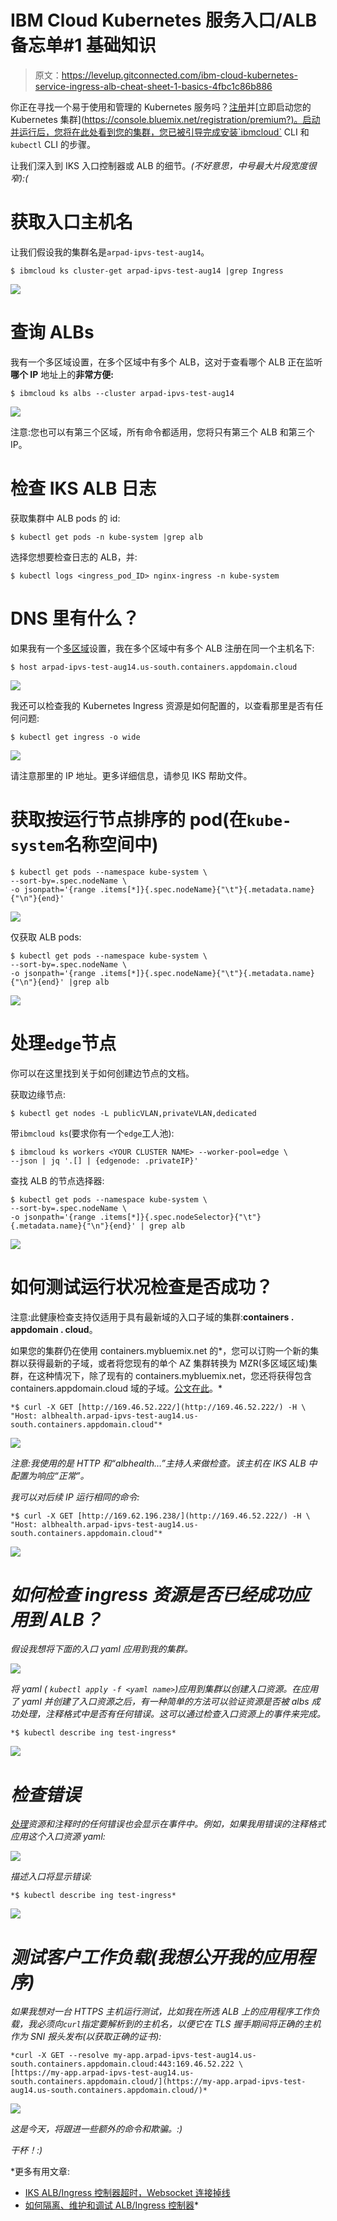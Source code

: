 # IBM Cloud Kubernetes 服务入口/ALB 备忘单#1 基础知识

> 原文：<https://levelup.gitconnected.com/ibm-cloud-kubernetes-service-ingress-alb-cheat-sheet-1-basics-4fbc1c86b886>

你正在寻找一个易于使用和管理的 Kubernetes 服务吗？[注册](https://console.bluemix.net/registration/premium?)并[立即启动您的 Kubernetes 集群](https://console.bluemix.net/registration/premium?)。启动并运行后，您将在此处看到您的集群，您已被引导完成安装`ibmcloud` CLI 和`kubectl` CLI 的步骤。

让我们深入到 IKS 入口控制器或 ALB 的细节。*(不好意思，中号最大片段宽度很窄):(*

# 获取入口主机名

让我们假设我的集群名是`arpad-ipvs-test-aug14`。

```
$ ibmcloud ks cluster-get arpad-ipvs-test-aug14 |grep Ingress
```

![](img/7c1b58d021d91c085db6450369721e0e.png)

# 查询 ALBs

我有一个多区域设置，在多个区域中有多个 ALB，这对于查看哪个 ALB 正在监听**哪个 IP** 地址上的**非常方便:**

```
$ ibmcloud ks albs --cluster arpad-ipvs-test-aug14
```

![](img/8db9b86ca6c300a565d1c36381b08eb9.png)

注意:您也可以有第三个区域，所有命令都适用，您将只有第三个 ALB 和第三个 IP。

# 检查 IKS ALB 日志

获取集群中 ALB pods 的 id:

```
$ kubectl get pods -n kube-system |grep alb
```

选择您想要检查日志的 ALB，并:

```
$ kubectl logs <ingress_pod_ID> nginx-ingress -n kube-system
```

# DNS 里有什么？

如果我有一个[多区域](https://console.bluemix.net/docs/containers/cs_regions.html#multizone)设置，我在多个区域中有多个 ALB 注册在同一个主机名下:

```
$ host arpad-ipvs-test-aug14.us-south.containers.appdomain.cloud
```

![](img/a5a4c9421a6366acc7a28d566674ae48.png)

我还可以检查我的 Kubernetes Ingress 资源是如何配置的，以查看那里是否有任何问题:

```
$ kubectl get ingress -o wide
```

![](img/03c36ce9cc40f9e9765fa6f76a4fd488.png)

请注意那里的 IP 地址。更多详细信息，请参见 IKS 帮助文件。

# 获取按运行节点排序的 pod(在`kube-system`名称空间中)

```
$ kubectl get pods --namespace kube-system \
--sort-by=.spec.nodeName \
-o jsonpath='{range .items[*]}{.spec.nodeName}{"\t"}{.metadata.name}{"\n"}{end}'
```

![](img/13866acf04533b3c450c5f6d767cea47.png)

仅获取 ALB pods:

```
$ kubectl get pods --namespace kube-system \
--sort-by=.spec.nodeName \
-o jsonpath='{range .items[*]}{.spec.nodeName}{"\t"}{.metadata.name}{"\n"}{end}' |grep alb
```

![](img/3736b59cac077c5e142f9f51bfd7b35b.png)

# 处理`edge`节点

你可以在这里找到关于如何创建边节点的文档。

获取边缘节点:

```
$ kubectl get nodes -L publicVLAN,privateVLAN,dedicated
```

带`ibmcloud ks`(要求你有一个`edge`工人池):

```
$ ibmcloud ks workers <YOUR CLUSTER NAME> --worker-pool=edge \
--json | jq '.[] | {edgenode: .privateIP}'
```

查找 ALB 的节点选择器:

```
$ kubectl get pods --namespace kube-system \
--sort-by=.spec.nodeName \
-o jsonpath='{range .items[*]}{.spec.nodeSelector}{"\t"}{.metadata.name}{"\n"}{end}' | grep alb
```

![](img/a5f178a2eb8a874f0b53508c82a1a3a6.png)

# 如何测试运行状况检查是否成功？

注意:此健康检查支持仅适用于具有最新域的入口子域的集群:**containers . appdomain . cloud**。

如果您的集群仍在使用 containers.mybluemix.net 的*，您可以订购一个新的集群以获得最新的子域，或者将您现有的单个 AZ 集群转换为 MZR(多区域区域)集群，在这种情况下，除了现有的 containers.mybluemix.net，您还将获得包含 containers.appdomain.cloud 域的子域。[公文在此](https://console.bluemix.net/docs/containers/cs_troubleshoot_debug_ingress.html#ping)。*

```
*$ curl -X GET [http://169.46.52.222/](http://169.46.52.222/) -H \
"Host: albhealth.arpad-ipvs-test-aug14.us-south.containers.appdomain.cloud"*
```

*![](img/f4c7fbe9de35ad1e33f6a7a29905ed78.png)*

*注意:我使用的是 HTTP 和“albhealth…”主持人来做检查。该主机在 IKS ALB 中配置为响应“正常”。*

*我可以对后续 IP 运行相同的命令:*

```
*$ curl -X GET [http://169.62.196.238/](http://169.46.52.222/) -H \
"Host: albhealth.arpad-ipvs-test-aug14.us-south.containers.appdomain.cloud"*
```

*![](img/25fb5508cc137441888f523165cfb379.png)*

# *如何检查 ingress 资源是否已经成功应用到 ALB？*

*假设我想将下面的入口 yaml 应用到我的集群。*

*![](img/c3af75cc88ec7425eb53b490f24f0f11.png)*

*将 yaml ( `kubectl apply -f <yaml name>`)应用到集群以创建入口资源。在应用了 yaml 并创建了入口资源之后，有一种简单的方法可以验证资源是否被 albs 成功处理，注释格式中是否有任何错误。这可以通过检查入口资源上的事件来完成。*

```
*$ kubectl describe ing test-ingress*
```

*![](img/09cfb54e8533a23a94b891517cac1d41.png)*

# *检查错误*

*[处理](https://console.bluemix.net/docs/containers/cs_troubleshoot_debug_ingress.html#errors)资源和注释时的任何错误也会显示在事件中。例如，如果我用错误的注释格式应用这个入口资源 yaml:*

*![](img/9c57506308c8aa9a5d5c680b992f8131.png)*

*描述入口将显示错误:*

```
*$ kubectl describe ing test-ingress*
```

*![](img/3d8788c7e1f269ecb590ce00712a4cd7.png)*

# *测试客户工作负载(我想公开我的应用程序)*

*如果我想对一台 HTTPS 主机运行测试，比如我在所选 ALB 上的应用程序工作负载，我必须向`curl`指定要解析到的主机名，以便它在 TLS 握手期间将正确的主机作为 SNI 报头发布(以获取正确的证书):*

```
*curl -X GET --resolve my-app.arpad-ipvs-test-aug14.us-south.containers.appdomain.cloud:443:169.46.52.222 \
[https://my-app.arpad-ipvs-test-aug14.us-south.containers.appdomain.cloud/](https://my-app.arpad-ipvs-test-aug14.us-south.containers.appdomain.cloud/)*
```

*![](img/4ca6ccdb78de81fbf3dedbe5287e8d6f.png)*

*这是今天，将跟进一些额外的命令和欺骗。:)*

*干杯！:)*

*更多有用文章:
- [IKS ALB/Ingress 控制器超时，Websocket 连接掉线](https://medium.com/@ArpadKun/iks-alb-ingress-controller-timeouts-dropped-websocket-connections-ibm-iks-cheat-sheet-3-f82da6a8aeec)
- [如何隔离、维护和调试 ALB/Ingress 控制器](https://medium.com/@ArpadKun/how-can-i-isolate-do-maintenance-and-debug-an-alb-ingress-controller-ibm-iks-cheat-sheet-2-29dab86b9c7d)*